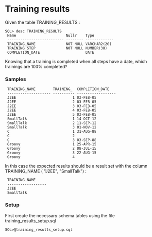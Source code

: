 # Training results

Given the table TRAINING_RESULTS :

```
SQL> desc TRAINING_RESULTS
 Name                       Null?    Type
 -------------------------- -------- -------------
 TRAINING_NAME              NOT NULL VARCHAR2(20)
 TRAINING_STEP              NOT NULL NUMBER(38)
 COMPLETION_DATE                     DATE
 ```

 Knowing that a training is completed when all steps have a date,
 which trainings are 100% completed?

### Samples

```
 TRAINING_NAME        TRAINING_  COMPLETION_DATE
 -------------------- ---------- ------------------
 J2EE                          1 03-FEB-05
 J2EE                          2 03-FEB-05
 J2EE                          3 03-FEB-05
 J2EE                          4 03-FEB-05
 J2EE                          5 03-FEB-05
 SmallTalk                     1 14-OCT-12
 SmallTalk                     2 11-SEP-12
 SmallTalk                     3 01-NOV-12
 C                             1 31-AUG-88
 C                             2
 C                             3 03-SEP-88
 Groovy                        1 25-APR-15
 Groovy                        2 08-JUL-15
 Groovy                        3 22-AUG-15
 Groovy                        4
 ```

In this case the expected results should be a result set with the column TRAINING_NAME (  "J2EE", "SmallTalk") :
```
 TRAINING_NAME
 ------------------
 J2EE
 SmallTalk
 ```


### Setup

First create the necessary schema tables using the file training_results_setup.sql

```
SQL>@training_results_setup.sql
```
